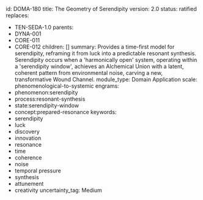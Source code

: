 id: DOMA-180
title: The Geometry of Serendipity
version: 2.0
status: ratified
replaces:
- TEN-SEDA-1.0
parents:
- DYNA-001
- CORE-011
- CORE-012
children: []
summary: Provides a time-first model for serendipity, reframing it from luck into
  a predictable resonant synthesis. Serendipity occurs when a 'harmonically open'
  system, operating within a 'serendipity window', achieves an Alchemical Union with
  a latent, coherent pattern from environmental noise, carving a new, transformative
  Wound Channel.
module_type: Domain Application
scale: phenomenological-to-systemic
engrams:
- phenomenon:serendipity
- process:resonant-synthesis
- state:serendipity-window
- concept:prepared-resonance
keywords:
- serendipity
- luck
- discovery
- innovation
- resonance
- time
- coherence
- noise
- temporal pressure
- synthesis
- attunement
- creativity
uncertainty_tag: Medium
